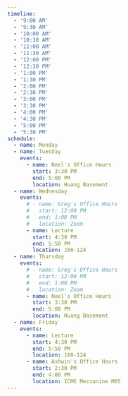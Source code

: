 ```yaml
---
timeline:
  - '9:00 AM'
  - '9:30 AM'
  - '10:00 AM'
  - '10:30 AM'
  - '11:00 AM'
  - '11:30 AM'
  - '12:00 PM'
  - '12:30 PM'
  - '1:00 PM'
  - '1:30 PM'
  - '2:00 PM'
  - '2:30 PM'
  - '3:00 PM'
  - '3:30 PM'
  - '4:00 PM'
  - '4:30 PM'
  - '5:00 PM'
  - '5:30 PM'
schedule:
  - name: Monday
  - name: Tuesday
    events:
      - name: Neel's Office Hours
        start: 3:30 PM
        end: 5:00 PM
        location: Huang Basement
  - name: Wednesday
    events:
      # - name: Greg's Office Hours
      #   start: 12:00 PM
      #   end: 1:00 PM
      #   location: Zoom
      - name: Lecture
        start: 4:30 PM
        end: 5:50 PM
        location: 160-124
  - name: Thursday
    events:
      # - name: Greg's Office Hours
      #   start: 12:00 PM
      #   end: 1:00 PM
      #   location: Zoom
      - name: Neel's Office Hours
        start: 3:30 PM
        end: 5:00 PM
        location: Huang Basement
  - name: Friday
    events:
      - name: Lecture
        start: 4:30 PM
        end: 5:50 PM
        location: 160-124
      - name: Ashwin's Office Hours
        start: 2:30 PM
        end: 4:00 PM
        location: ICME Mezzanine M05
---
```

